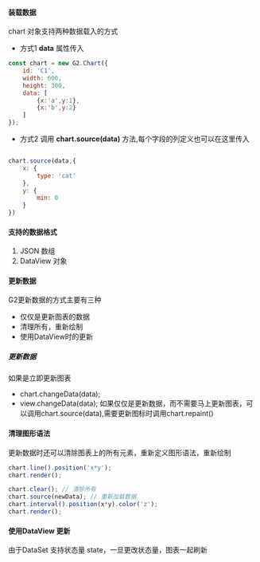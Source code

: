 #### 装载数据

chart 对象支持两种数据载入的方式

* 方式1 **data** 属性传入
```javascript
const chart = new G2.Chart({
    id: 'C1',
    width: 600,
    height: 300,
    data: [
        {x:'a',y:1},
        {x:'b',y:2}
    ]
});
```

* 方式2 调用 **chart.source(data)** 方法,每个字段的列定义也可以在这里传入

```javascript

chart.source(data,{
    x: {
        type: 'cat'
    },
    y: {
        min: 0
    }
})

```

#### 支持的数据格式

1. JSON 数组
2. DataView 对象

#### 更新数据

G2更新数据的方式主要有三种

* 仅仅是更新图表的数据
* 清理所有，重新绘制
* 使用DataView时的更新

##### 更新数据

如果是立即更新图表
* chart.changeData(data);
* view.changeData(data);
如果仅仅是更新数据，而不需要马上更新图表，可以调用chart.source(data),需要更新图标时调用chart.repaint()

#### 清理图形语法

更新数据时还可以清除图表上的所有元素，重新定义图形语法，重新绘制

```javascript
chart.line().position('x*y');
chart.render();

chart.clear(); // 清除所有
chart.source(newData); // 重新加载数据
chart.interval().position(x*y).color('z');
chart.render();

```

#### 使用DataView 更新

由于DataSet 支持状态量 state，一旦更改状态量，图表一起刷新





